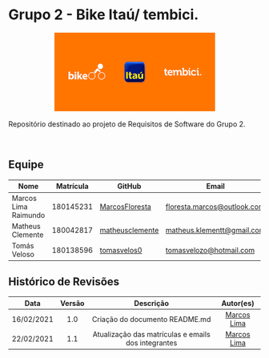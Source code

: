 # Grupo 2 - Bike Itaú/ tembici.

<p align="center">
  <img src="docs/../img/logo.png" alt="logo" />
</p>

<!-- ![logo](docs/../img/logo.png) -->

<p align = "justify">Repositório destinado ao projeto de Requisitos de Software do Grupo 2.</p>
<br/>


## Equipe

| Nome | Matrícula | GitHub | Email |
| --- | --- | --- | --- |
| Marcos Lima Raimundo | 180145231 | [MarcosFloresta](https://github.com/MarcosFloresta) | floresta.marcos@outlook.com |
| Matheus Clemente | 180042817 | [matheusclemente](https://github.com/matheusclemente) | matheus.klementt@gmail.com|
| Tomás Veloso | 180138596 | [tomasvelos0](https://github.com/tomasvelos0) | tomasvelozo@hotmail.com |

## Histórico de Revisões 

| Data | Versão | Descrição | Autor(es) |
| :---: | :---: | :---: | :---: |
| 16/02/2021 | 1.0 | Criação do documento README.md | [Marcos Lima](https://github.com/MarcosFloresta) |
| 22/02/2021 | 1.1 | Atualização das matrículas e emails dos integrantes | [Marcos Lima](https://github.com/MarcosFloresta) |